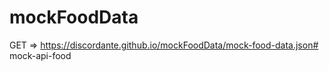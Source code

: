 # mockFoodData

GET => https://discordante.github.io/mockFoodData/mock-food-data.json# mock-api-food
